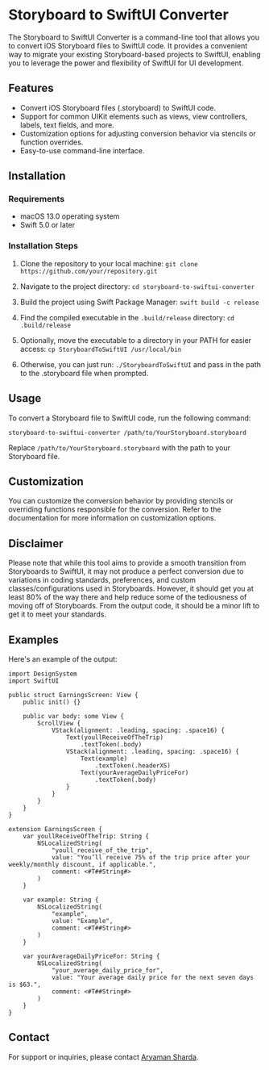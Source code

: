 # Storyboard to SwiftUI Converter

The Storyboard to SwiftUI Converter is a command-line tool that allows you to convert iOS Storyboard files to SwiftUI code. It provides a convenient way to migrate your existing Storyboard-based projects to SwiftUI, enabling you to leverage the power and flexibility of SwiftUI for UI development.

## Features

- Convert iOS Storyboard files (.storyboard) to SwiftUI code.
- Support for common UIKit elements such as views, view controllers, labels, text fields, and more.
- Customization options for adjusting conversion behavior via stencils or function overrides.
- Easy-to-use command-line interface.

## Installation

### Requirements

- macOS 13.0 operating system
- Swift 5.0 or later

### Installation Steps

1. Clone the repository to your local machine:
`git clone https://github.com/your/repository.git`


2. Navigate to the project directory:
`cd storyboard-to-swiftui-converter`


3. Build the project using Swift Package Manager:
`swift build -c release`


4. Find the compiled executable in the `.build/release` directory:
`cd .build/release`


5. Optionally, move the executable to a directory in your PATH for easier access:
`cp StoryboardToSwiftUI /usr/local/bin`

6. Otherwise, you can just run:
`./StoryboardToSwiftUI` 
and pass in the path to the .storyboard file when prompted.

## Usage

To convert a Storyboard file to SwiftUI code, run the following command:

`storyboard-to-swiftui-converter /path/to/YourStoryboard.storyboard`


Replace `/path/to/YourStoryboard.storyboard` with the path to your Storyboard file.

## Customization

You can customize the conversion behavior by providing stencils or overriding functions responsible for the conversion. Refer to the documentation for more information on customization options.


## Disclaimer

Please note that while this tool aims to provide a smooth transition from Storyboards to SwiftUI, it may not produce a perfect conversion due to variations in coding standards, preferences, and custom classes/configurations used in Storyboards. However, it should get you at least 80% of the way there and help reduce some of the tediousness of moving off of Storyboards. From the output code, it should be a minor lift to get it to meet your standards.


## Examples

Here's an example of the output:

```
import DesignSystem
import SwiftUI

public struct EarningsScreen: View {
    public init() {}

    public var body: some View {
        ScrollView {
            VStack(alignment: .leading, spacing: .space16) {
                Text(youllReceiveOfTheTrip)
                    .textToken(.body)
                VStack(alignment: .leading, spacing: .space16) {
                    Text(example)
                        .textToken(.headerXS)
                    Text(yourAverageDailyPriceFor)
                        .textToken(.body)
                }
            }
        }
    }
}

extension EarningsScreen {
    var youllReceiveOfTheTrip: String {
        NSLocalizedString(
            "youll_receive_of_the_trip",
            value: "You’ll receive 75% of the trip price after your weekly/monthly discount, if applicable.",
            comment: <#T##String#>
        )
    }

    var example: String {
        NSLocalizedString(
            "example",
            value: "Example",
            comment: <#T##String#>
        )
    }

    var yourAverageDailyPriceFor: String {
        NSLocalizedString(
            "your_average_daily_price_for",
            value: "Your average daily price for the next seven days is $63.",
            comment: <#T##String#>
        )
    }
}
```

## Contact

For support or inquiries, please contact [Aryaman Sharda](mailto:aryaman@digitalbunker.dev).
